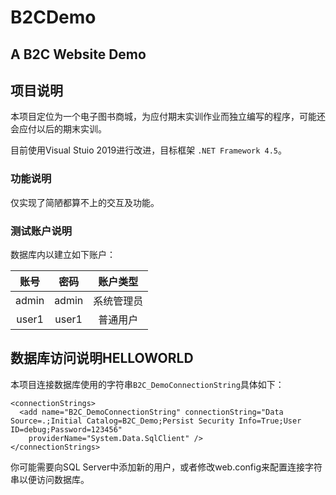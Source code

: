 # B2CDemo
## A B2C Website Demo

## 项目说明


本项目定位为一个电子图书商城，为应付期末实训作业而独立编写的程序，可能还会应付以后的期末实训。

目前使用Visual Stuio 2019进行改进，目标框架 `.NET Framework 4.5`。

### 功能说明


仅实现了简陋都算不上的交互及功能。
### 测试账户说明

数据库内以建立如下账户：


|账号|密码|账户类型|
|:-----:|:-----:|:-----:|
|admin|admin|系统管理员|
|user1|user1|普通用户|


## 数据库访问说明HELLOWORLD


本项目连接数据库使用的字符串`B2C_DemoConnectionString`具体如下：
```
<connectionStrings>
  <add name="B2C_DemoConnectionString" connectionString="Data Source=.;Initial Catalog=B2C_Demo;Persist Security Info=True;User ID=debug;Password=123456"
    providerName="System.Data.SqlClient" />
</connectionStrings>
```
你可能需要向SQL Server中添加新的用户，或者修改web.config来配置连接字符串以便访问数据库。
